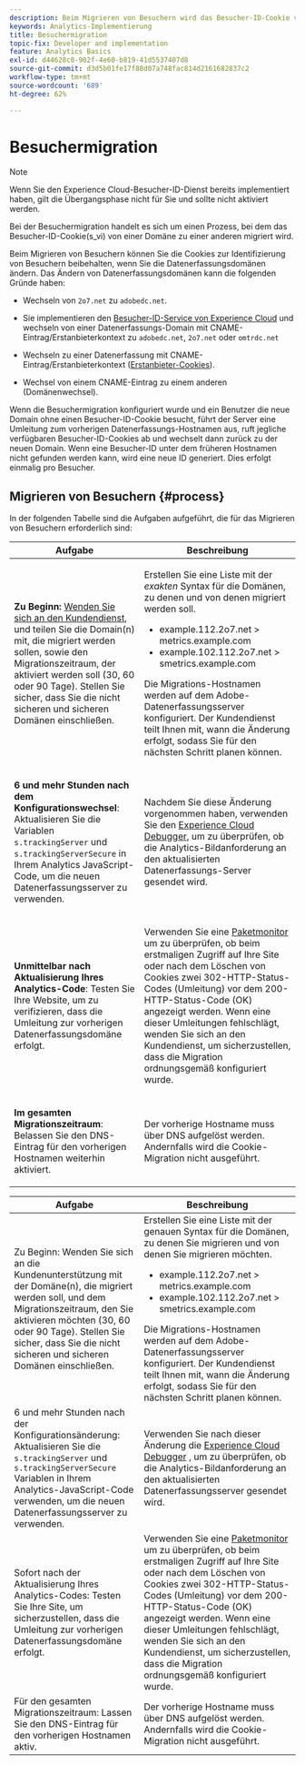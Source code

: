 ```yaml
---
description: Beim Migrieren von Besuchern wird das Besucher-ID-Cookie von einer Domain zu einer anderen migriert.
keywords: Analytics-Implementierung
title: Besuchermigration
topic-fix: Developer and implementation
feature: Analytics Basics
exl-id: d44628c8-902f-4e60-b819-41d5537407d8
source-git-commit: d3d5b01fe17f88d07a748fac814d2161682837c2
workflow-type: tm+mt
source-wordcount: '689'
ht-degree: 62%

---
```


# Besuchermigration

>[!NOTE]
>
>Wenn Sie den Experience Cloud-Besucher-ID-Dienst bereits implementiert haben, gilt die Übergangsphase nicht für Sie und sollte nicht aktiviert werden.

Bei der Besuchermigration handelt es sich um einen Prozess, bei dem das Besucher-ID-Cookie(s_vi) von einer Domäne zu einer anderen migriert wird.

Beim Migrieren von Besuchern können Sie die Cookies zur Identifizierung von Besuchern beibehalten, wenn Sie die Datenerfassungsdomänen ändern. Das Ändern von Datenerfassungsdomänen kann die folgenden Gründe haben:

* Wechseln von `2o7.net` zu `adobedc.net`.

* Sie implementieren den [Besucher-ID-Service von Experience Cloud](https://experienceleague.adobe.com/docs/id-service/using/home.html?lang=de) und wechseln von einer Datenerfassungs-Domain mit CNAME-Eintrag/Erstanbieterkontext zu `adobedc.net`, `2o7.net` oder `omtrdc.net`

* Wechseln zu einer Datenerfassung mit CNAME-Eintrag/Erstanbieterkontext ([Erstanbieter-Cookies](https://experienceleague.adobe.com/docs/core-services/interface/ec-cookies/cookies-first-party.html?lang=de)).

* Wechsel von einem CNAME-Eintrag zu einem anderen (Domänenwechsel).

Wenn die Besuchermigration konfiguriert wurde und ein Benutzer die neue Domain ohne einen Besucher-ID-Cookie besucht, führt der Server eine Umleitung zum vorherigen Datenerfassungs-Hostnamen aus, ruft jegliche verfügbaren Besucher-ID-Cookies ab und wechselt dann zurück zu der neuen Domain. Wenn eine Besucher-ID unter dem früheren Hostnamen nicht gefunden werden kann, wird eine neue ID generiert. Dies erfolgt einmalig pro Besucher.

## Migrieren von Besuchern {#process}

In der folgenden Tabelle sind die Aufgaben aufgeführt, die für das Migrieren von Besuchern erforderlich sind:

<table id="table_7B2535FC3E264216A299686415C6B21C"> 
 <thead> 
  <tr> 
   <th colname="col1" class="entry"> Aufgabe </th> 
   <th colname="col3" class="entry"> Beschreibung </th> 
  </tr> 
 </thead>
 <tbody> 
  <tr> 
   <td colname="col1"> <p> <b>Zu Beginn:</b> <a href="https://helpx.adobe.com/de/marketing-cloud/contact-support.html"  >Wenden Sie sich an den Kundendienst</a>, und teilen Sie die Domain(n) mit, die migriert werden sollen, sowie den Migrationszeitraum, der aktiviert werden soll (30, 60 oder 90 Tage). Stellen Sie sicher, dass Sie die nicht sicheren und sicheren Domänen einschließen. </p> </td> 
   <td colname="col3"> <p>Erstellen Sie eine Liste mit der <i>exakten</i> Syntax für die Domänen, zu denen und von denen migriert werden soll. </p> 
    <ul id="ul_067EC5C7619141A6BDFBC209C9FD47E2"> 
     <li id="li_0723D948465A49C1871B81207AEDC4DC">example.112.2o7.net &gt; metrics.example.com </li> 
     <li id="li_B0CA15A593BD4AB9802E33A3FF037C7A">example.102.112.2o7.net &gt; smetrics.example.com </li> 
    </ul> <p>Die Migrations-Hostnamen werden auf dem Adobe-Datenerfassungsserver konfiguriert. Der Kundendienst teilt Ihnen mit, wann die Änderung erfolgt, sodass Sie für den nächsten Schritt planen können. </p> </td> 
  </tr> 
  <tr> 
   <td colname="col1"> <p> <b>6 und mehr Stunden nach dem Konfigurationswechsel</b>: Aktualisieren Sie die Variablen <code> s.trackingServer</code> und <code> s.trackingServerSecure</code> in Ihrem Analytics JavaScript-Code, um die neuen Datenerfassungsserver zu verwenden. </p> </td> 
   <td colname="col3"> <p>Nachdem Sie diese Änderung vorgenommen haben, verwenden Sie den <a href="https://experienceleague.adobe.com/docs/debugger/using/experience-cloud-debugger.html?lang=de">Experience Cloud Debugger</a>, um zu überprüfen, ob die Analytics-Bildanforderung an den aktualisierten Datenerfassungs-Server gesendet wird. </p> </td> 
  </tr> 
  <tr> 
   <td colname="col1"> <p> <b>Unmittelbar nach Aktualisierung Ihres Analytics-Code</b>: Testen Sie Ihre Website, um zu verifizieren, dass die Umleitung zur vorherigen Datenerfassungsdomäne erfolgt. </p> </td> 
   <td colname="col3"> <p>Verwenden Sie eine <a href="../implement/validate/packet-monitor.md"> Paketmonitor</a> um zu überprüfen, ob beim erstmaligen Zugriff auf Ihre Site oder nach dem Löschen von Cookies zwei 302-HTTP-Status-Codes (Umleitung) vor dem 200-HTTP-Status-Code (OK) angezeigt werden. Wenn eine dieser Umleitungen fehlschlägt, wenden Sie sich an den Kundendienst, um sicherzustellen, dass die Migration ordnungsgemäß konfiguriert wurde. </p> </td> 
  </tr> 
  <tr> 
   <td colname="col1"> <p> <b>Im gesamten Migrationszeitraum</b>: Belassen Sie den DNS-Eintrag für den vorherigen Hostnamen weiterhin aktiviert. </p> </td> 
   <td colname="col3"> <p>Der vorherige Hostname muss über DNS aufgelöst werden. Andernfalls wird die Cookie-Migration nicht ausgeführt. </p> </td> 
  </tr> 
 </tbody> 
</table>

| Aufgabe | Beschreibung |
|--- |--- |
| Zu Beginn: Wenden Sie sich an die Kundenunterstützung mit der Domäne(n), die migriert werden soll, und dem Migrationszeitraum, den Sie aktivieren möchten (30, 60 oder 90 Tage). Stellen Sie sicher, dass Sie die nicht sicheren und sicheren Domänen einschließen. | Erstellen Sie eine Liste mit der genauen Syntax für die Domänen, zu denen Sie migrieren und von denen Sie migrieren möchten.<ul><li>example.112.2o7.net > metrics.example.com</li><li>example.102.112.2o7.net > smetrics.example.com</li></ul>Die Migrations-Hostnamen werden auf dem Adobe-Datenerfassungsserver konfiguriert. Der Kundendienst teilt Ihnen mit, wann die Änderung erfolgt, sodass Sie für den nächsten Schritt planen können. |
| 6 und mehr Stunden nach der Konfigurationsänderung: Aktualisieren Sie die `s.trackingServer` und `s.trackingServerSecure` Variablen in Ihrem Analytics-JavaScript-Code verwenden, um die neuen Datenerfassungsserver zu verwenden. | Verwenden Sie nach dieser Änderung die [Experience Cloud Debugger](https://experienceleague.adobe.com/docs/debugger/using/experience-cloud-debugger.html?lang=de) , um zu überprüfen, ob die Analytics-Bildanforderung an den aktualisierten Datenerfassungsserver gesendet wird. |
| Sofort nach der Aktualisierung Ihres Analytics-Codes: Testen Sie Ihre Site, um sicherzustellen, dass die Umleitung zur vorherigen Datenerfassungsdomäne erfolgt. | Verwenden Sie eine [Paketmonitor](../implement/validate/packet-monitor.md) um zu überprüfen, ob beim erstmaligen Zugriff auf Ihre Site oder nach dem Löschen von Cookies zwei 302-HTTP-Status-Codes (Umleitung) vor dem 200-HTTP-Status-Code (OK) angezeigt werden. Wenn eine dieser Umleitungen fehlschlägt, wenden Sie sich an den Kundendienst, um sicherzustellen, dass die Migration ordnungsgemäß konfiguriert wurde. |
| Für den gesamten Migrationszeitraum: Lassen Sie den DNS-Eintrag für den vorherigen Hostnamen aktiv. | Der vorherige Hostname muss über DNS aufgelöst werden. Andernfalls wird die Cookie-Migration nicht ausgeführt. |